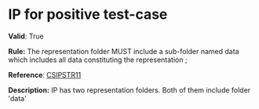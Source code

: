 # IP for positive test-case

**Valid**: True

**Rule:**   The representation folder MUST include a sub-folder named data which includes all data constituting the representation ;

**Reference**: [CSIPSTR11](https://dilcisboard.github.io/E-ARK-CSIP/specification/implementation/structure/#CSIPSTR11)

**Description:** IP has two representation folders. Both of them include folder 'data'